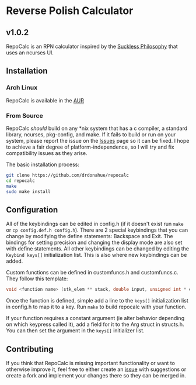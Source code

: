 # Reverse Polish Calculator
## v1.0.2

RepoCalc is an RPN calculator inspired by the [Suckless Philosophy](https://suckless.org/philosophy) that uses an ncurses UI. 

## Installation
### Arch Linux
RepoCalc is available in the [AUR](https://aur.archlinux.org/packages/repocalc/)

### From Source

RepoCalc *should* build on any \*nix system that has a c compiler, a standard library, ncurses, pkg-config, and make. If
it fails to build or run on your system, please report the issue on the [Issues](https://github.com/drdonahue/repocalc/issues) page
so it can be fixed. I hope to achieve a fair degree of platform-independence, so I will try and fix compatibility issues as they arise.

The basic installation process:

```bash
git clone https://github.com/drdonahue/repocalc
cd repocalc
make
sudo make install
```
## Configuration

All of the keybindings can be edited in config.h (if it doesn't exist run `make` or `cp config.def.h config.h`).
There are 2 special keybindings that you can change by modifying the define statements: Backspace and Exit.
The bindings for setting precision and changing the display mode are also set with define statements. All other keybindings can
be changed by editing the `Keybind keys[]` initialization list. This is also where new keybindings can be added.

Custom functions can be defined in customfuncs.h and customfuncs.c. They follow this template:
```c 
void <function name> (stk_elem ** stack, double input, unsigned int * cursorpos, const Arg * arg);
```
Once the function is defined, simple add a line to the `keys[]` initialization list in config.h to map it to a key.
Run `make` to build repocalc with your function.

If your function requires a constant argument (ie alter behavior depending on which keypress called it), add a field for it to the
Arg struct in structs.h. You can then set the argument in the `keys[]` initializer list.

## Contributing

If you think that RepoCalc is missing important functionality or want to otherwise improve it, feel free to either create an [issue](https://github.com/drdonahue/repocalc/issues) with suggestions or create a fork and implement your changes there so they can be merged in.

